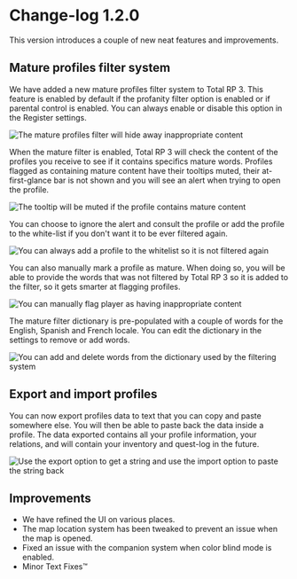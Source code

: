 # Change-log 1.2.0

This version introduces a couple of new neat features and improvements.

## Mature profiles filter system

We have added a new mature profiles filter system to Total RP 3. This feature is enabled by default if the profanity filter option is enabled or if parental control is enabled. You can always enable or disable this option in the Register settings.

![The mature profiles filter will hide away inappropriate content](https://totalrp3.info/documentation/changelogs/1_2_mature_filter.png)

When the mature filter is enabled, Total RP 3 will check the content of the profiles you receive to see if it contains specifics mature words. Profiles flagged as containing mature content have their tooltips muted, their at-first-glance bar is not shown and you will see an alert when trying to open the profile.

![The tooltip will be muted if the profile contains mature content](https://totalrp3.info/documentation/changelogs/1_2_muted_tooltip.png)

You can choose to ignore the alert and consult the profile or add the profile to the white-list if you don't want it to be ever filtered again.

![You can always add a profile to the whitelist so it is not filtered again](https://totalrp3.info/documentation/changelogs/1_2_add_whitelist.png)

You can also manually mark a profile as mature. When doing so, you will be able to provide the words that was not filtered by Total RP 3 so it is added to the filter, so it gets smarter at flagging profiles.

![You can manually flag player as having inappropriate content](https://totalrp3.info/documentation/changelogs/1_2_flag_player.png)

The mature filter dictionary is pre-populated with a couple of words for the English, Spanish and French locale. You can edit the dictionary in the settings to remove or add words.

![You can add and delete words from the dictionary used by the filtering system](https://totalrp3.info/documentation/changelogs/1_2_mature_dictionary.png)

## Export and import profiles

You can now export profiles data to text that you can copy and paste somewhere else. You will then be able to paste back the data inside a profile. The data exported contains all your profile information, your relations, and will contain your inventory and quest-log in the future.

![Use the export option to get a string and use the import option to paste the string back](https://totalrp3.info/documentation/changelogs/1_2_export_import_profiles.gif)

## Improvements

* We have refined the UI on various places.
* The map location system has been tweaked to prevent an issue when the map is opened.
* Fixed an issue with the companion system when color blind mode is enabled.
* Minor Text Fixes™
